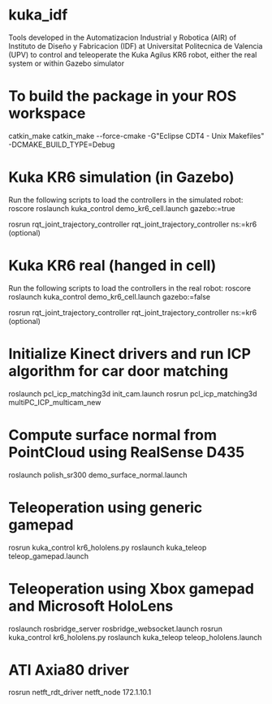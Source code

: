 # kuka_idf
Tools developed in the Automatizacion Industrial y Robotica (AIR) of Instituto de Diseño y Fabricacion (IDF) at Universitat Politecnica de Valencia (UPV) to control and teleoperate the Kuka Agilus KR6 robot, either the real system or within Gazebo simulator


# To build the package in your ROS workspace
catkin_make
catkin_make --force-cmake -G"Eclipse CDT4 - Unix Makefiles" -DCMAKE_BUILD_TYPE=Debug


# Kuka KR6 simulation (in Gazebo)
Run the following scripts to load the controllers in the simulated robot:
roscore
roslaunch kuka_control demo_kr6_cell.launch gazebo:=true

rosrun rqt_joint_trajectory_controller rqt_joint_trajectory_controller ns:=kr6 (optional)


# Kuka KR6 real (hanged in cell)
Run the following scripts to load the controllers in the real robot:
roscore
roslaunch kuka_control demo_kr6_cell.launch gazebo:=false

rosrun rqt_joint_trajectory_controller rqt_joint_trajectory_controller ns:=kr6 (optional)


# Initialize Kinect drivers and run ICP algorithm for car door matching
roslaunch pcl_icp_matching3d init_cam.launch
rosrun pcl_icp_matching3d multiPC_ICP_multicam_new


# Compute surface normal from PointCloud using RealSense D435

roslaunch polish_sr300 demo_surface_normal.launch


# Teleoperation using generic gamepad

rosrun kuka_control kr6_hololens.py
roslaunch kuka_teleop teleop_gamepad.launch


# Teleoperation using Xbox gamepad and Microsoft HoloLens

roslaunch rosbridge_server rosbridge_websocket.launch
rosrun kuka_control kr6_hololens.py
roslaunch kuka_teleop teleop_hololens.launch


# ATI Axia80 driver
rosrun netft_rdt_driver netft_node 172.1.10.1
